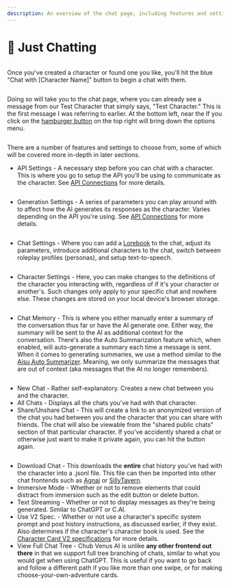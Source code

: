 ```yaml
---
description: An overview of the chat page, including features and settings.
---
```


# 💬 Just Chatting

<figure><img src="../.gitbook/assets/Screenshot_2023_08_20-1 (2).png" alt=""><figcaption></figcaption></figure>

Once you've created a character or found one you like, you'll hit the blue "Chat with \[Character Name]" button to begin a chat with them.

<figure><img src="../.gitbook/assets/Screenshot_2023_08_20-3.png" alt=""><figcaption></figcaption></figure>

Doing so will take you to the chat page, where you can already see a message from our Test Character that simply says, "Test Character." This is the first message I was referring to earlier. At the bottom left, near the If you click on the [hamburger button](https://en.wikipedia.org/wiki/Hamburger\_button) on the top right will bring down the options menu.

<figure><img src="../.gitbook/assets/Screenshot_2023_09_07-8.png" alt=""><figcaption></figcaption></figure>

There are a number of features and settings to choose from, some of which will be covered more in-depth in later sections.

* API Settings - A necessary step before you can chat with a character. This is where you go to setup the API you'll be using to communicate as the character. See [API Connections](api-connections.md) for more details.

<figure><img src="../.gitbook/assets/Screenshot_2023_11_04-7.png" alt=""><figcaption></figcaption></figure>

* Generation Settings - A series of parameters you can play around with to affect how the AI generates its responses as the character. Varies depending on the API you're using. See [API Connections](api-connections.md) for more details.

<figure><img src="../.gitbook/assets/Screenshot_2023_11_04-8.png" alt=""><figcaption></figcaption></figure>

* Chat Settings - Where you can add a [Lorebook](../advanced-setups/lorebooks.md) to the chat, adjust its parameters, introduce additional characters to the chat, switch between roleplay profiles (personas), and setup text-to-speech.

<figure><img src="../.gitbook/assets/Screenshot_2023_11_04-9.png" alt=""><figcaption></figcaption></figure>

* Character Settings - Here, you can make changes to the definitions of the character you interacting with, regardless of if it's your character or another's. Such changes only apply to your specific chat and nowhere else. These changes are stored on your local device's browser storage.

<figure><img src="../.gitbook/assets/Screenshot_2023_08_20-6 (1).png" alt=""><figcaption></figcaption></figure>

* Chat Memory - This is where you either manually enter a summary of the conversation thus far or have the AI generate one. Either way, the summary will be sent to the AI as additional context for the conversation. There's also the Auto Summarization feature which, when enabled, will auto-generate a summary each time a message is sent. When it comes to generating summaries, we use a method similar to the [Aisu Auto Summarizer](https://rentry.org/AisuAutoSummarizer). Meaning, we only summarize the messages that are out of context (aka messages that the AI no longer remembers).

<figure><img src="../.gitbook/assets/Screenshot_2023_08_20-7.png" alt=""><figcaption></figcaption></figure>

* New Chat - Rather self-explanatory. Creates a new chat between you and the character.
* All Chats - Displays all the chats you've had with that character.
* Share/Unshare Chat - This will create a link to an anonymized version of the chat you had between you and the character that you can share with friends. The chat will also be viewable from the "shared public chats" section of that particular character. If you've accidently shared a chat or otherwise just want to make it private again, you can hit the button again.

<figure><img src="../.gitbook/assets/Screenshot_2023_08_20-8.png" alt=""><figcaption></figcaption></figure>

* Download Chat - This downloads the **entire** chat history you've had with the character into a .jsonl file. This file can then be imported into other chat frontends such as [Agnai](https://agnai.chat/) or [SillyTavern](https://sillytavern.app/).
* Immersive Mode - Whether or not to remove elements that could distract from immersion such as the edit button or delete button.
* Text Streaming - Whether or not to display messages as they're being generated. Similar to ChatGPT or C.AI.
* Use V2 Spec. - Whether or not use a character's specific system prompt and post history instructions, as discussed earlier, if they exist. Also determines if the character's character book is used. See the [Character Card V2 specifications](https://github.com/malfoyslastname/character-card-spec-v2/blob/main/spec\_v2.md) for more details.
* View Full Chat Tree - Chub Venus AI is unlike **any other frontend out there** in that we support full tree branching of chats, similar to what you would get when using ChatGPT. This is useful if you want to go back and follow a different path if you like more than one swipe, or for making choose-your-own-adventure cards.

<figure><img src="../.gitbook/assets/Screenshot_2023_08_20-9.png" alt=""><figcaption></figcaption></figure>
